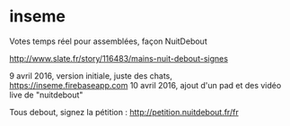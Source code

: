 # inseme
Votes temps réel pour assemblées, façon NuitDebout

http://www.slate.fr/story/116483/mains-nuit-debout-signes

9 avril 2016, version initiale, juste des chats, https://inseme.firebaseapp.com
10 avril 2016, ajout d'un pad et des vidéo live de "nuitdebout"

Tous debout, signez la pétition : http://petition.nuitdebout.fr/fr